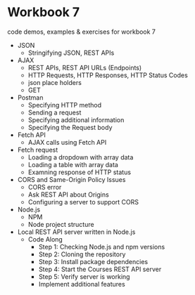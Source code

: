# Workbook 7
code demos, examples & exercises for workbook 7

- JSON 
  - Stringifying JSON, REST APIs
- AJAX
  - REST APIs, REST API URLs (Endpoints)
  - HTTP Requests, HTTP Responses, HTTP Status Codes
  - json place holders
  - GET
- Postman
  - Specifying HTTP method
  - Sending a request
  - Specifying additional information
  - Specifying the Request body
- Fetch API
  - AJAX calls using Fetch API
- Fetch request
  - Loading a dropdown with array data
  - Loading a table with array data
  - Examning response of HTTP status
- CORS and Same-Origin Policy Issues
  - CORS error
  - Ask REST API about Origins
  - Configuring a server to support CORS
- Node.js
  - NPM
  - Node project structure
- Local REST API server written in Node.js
  - Code Along
    - Step 1: Checking Node.js and npm versions
    - Step 2: Cloning the repository
    - Step 3: Install package dependencies
    - Step 4: Start the Courses REST API server
    - Step 5: Verify server is working
    - Implement additional features